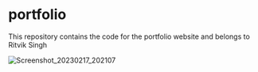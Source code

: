 # portfolio
This repository contains the code for the portfolio website and belongs to Ritvik Singh


![Screenshot_20230217_202107](https://user-images.githubusercontent.com/75081330/219881183-47dc3f26-d8e0-47a9-bf03-43bc88699841.png)
